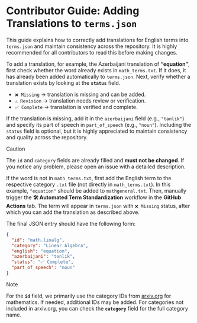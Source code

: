 # Contributor Guide: Adding Translations to `terms.json`

This guide explains how to correctly add translations for English terms into `terms.json` and maintain consistency across the repository. It is highly recommended for all contributors to read this before making changes.

To add a translation, for example, the Azerbaijani translation of **“equation”**, first check whether the word already exists in `math_terms.txt`. If it does, it has already been added automatically to `terms.json`. Next, verify whether a translation exists by looking at the **`status`** field.  

- `❌ Missing` → translation is missing and can be added.  
- `⚠️ Revision` → translation needs review or verification.  
- `✅ Complete` → translation is verified and complete.  

If the translation is missing, add it in the `azerbaijani` field (e.g., `"tənlik"`) and specify its part of speech in `part_of_speech` (e.g., `"noun"`). Including the `status` field is optional, but it is highly appreciated to maintain consistency and quality across the repository.

> [!CAUTION]
> The `id` and `category` fields are already filled and **must not be changed**. If you notice any problem, please open an issue with a detailed description.

If the word is not in `math_terms.txt`, first add the English term to the respective category `.txt` file (not directly in `math_terms.txt`). In this example, `"equation"` should be added to `mathgeneral.txt`. Then, manually trigger the **🛠 Automated Term Standardization** workflow in the **GitHub Actions** tab. The term will appear in `terms.json` with `❌ Missing` status, after which you can add the translation as described above.

The final JSON entry should have the following form:

```json
{
  "id": "math.linalg",
  "category": "Linear Algebra",
  "english": "equation",
  "azerbaijani": "tənlik",
  "status": "✅ Complete",
  "part_of_speech": "noun"
}
```

> [!NOTE]
> For the **`id`** field, we primarily use the category IDs from [arxiv.org](https://arxiv.org/category_taxonomy) for mathematics. If needed, additional IDs may be added. For categories not included in arxiv.org, you can check the **`category`** field for the full category name.

